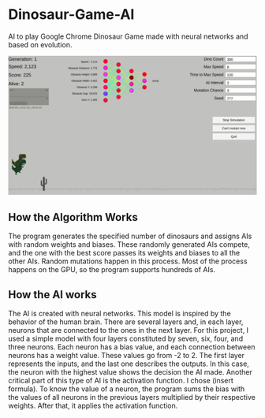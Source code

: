 # Dinosaur-Game-AI
 AI to play Google Chrome Dinosaur Game made with neural networks and based on evolution.

![Screenshot](https://github.com/cau777/Dinosaur-Game-AI/blob/main/Screenshot.png?raw=true)

## How the Algorithm Works
The program generates the specified number of dinosaurs and assigns AIs with random weights and biases.
These randomly generated AIs compete, and the one with the best score passes its weights and biases to all the other AIs. Random mutations happen in this process.
Most of the process happens on the GPU, so the program supports hundreds of AIs.

## How the AI works
The AI is created with neural networks. This model is inspired by the behavior of the human brain. There are several layers and, in each layer, neurons that are connected to the ones in the next layer. For this project, I used a simple model with four layers constituted by seven, six, four, and three neurons.
Each neuron has a bias value, and each connection between neurons has a weight value. These values go from -2 to 2.
The first layer represents the inputs, and the last one describes the outputs. In this case, the neuron with the highest value shows the decision the AI made.
Another critical part of this type of AI is the activation function. I chose (insert formula).
To know the value of a neuron, the program sums the bias with the values of all neurons in the previous layers multiplied by their respective weights. After that, it applies the activation function.
